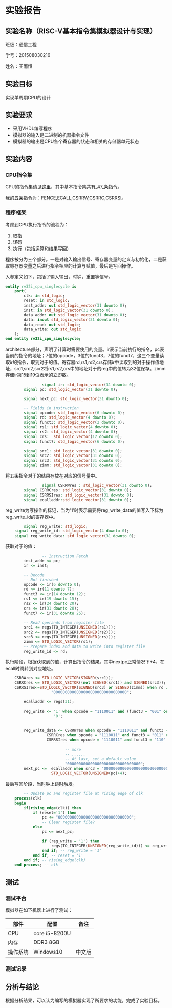 # 实验报告
## 实验名称（RISC-V基本指令集模拟器设计与实现）
班级：通信工程

学号：201508030216

姓名：王雨恒

## 实验目标
实现单周期CPU的设计

## 实验要求
* 采用VHDL编写程序
* 模拟器的输入是二进制的机器指令文件
* 模拟器的输出是CPU各个寄存器的状态和相关的存储器单元状态

## 实验内容
### CPU指令集
CPU的指令集请见[这里](https://riscv.org/specifications/)，其中基本指令集共有_47_条指令。

我的五条指令为：FENCE,ECALL,CSRRW,CSRRC,CSRRSI。

### 程序框架
考虑到CPU执行指令的流程为：
1. 取指
2. 译码
3. 执行（包括运算和结果写回）

程序被分为三个部分。一是对输入输出信号、寄存器变量的定义与初始化，二是获取寄存器变量之后进行指令相应的计算与赋值，最后是写回操作。

入参定义如下，包括了输入输出，时钟，重置等信号。
```vhdl
entity rv32i_cpu_singlecycle is
	port(
		clk: in std_logic;
		reset: in std_logic;
		inst_addr: out std_logic_vector(31 downto 0);
		inst: in std_logic_vector(31 downto 0);
		data_addr: out std_logic_vector(31 downto 0);
		data: inout std_logic_vector(31 downto 0);
		data_read: out std_logic;
		data_write: out std_logic
	);
end entity rv32i_cpu_singlecycle;
```
architecture部分，声明了计算时需要使用的变量。ir表示当前执行的指令，pc表当前的指令的地址；7位的opcode，3位的funct3，7位的funct7，这三个变量读取ir的指令，取到对于的值。寄存器rd,rs1,rs2,crs存储ir中读取到的对于操作值地址，src1,src2,scr2将rs1,rs2,crs中的地址对于的reg中的值转为32位保存。zimm存储ir第15到19位表示的立即数。
```vhdl
                signal ir: std_logic_vector(31 downto 0);
		signal pc: std_logic_vector(31 downto 0);

		signal next_pc: std_logic_vector(31 downto 0);

		-- Fields in instruction
		signal opcode: std_logic_vector(6 downto 0);
		signal rd: std_logic_vector(4 downto 0);
		signal funct3: std_logic_vector(2 downto 0);
		signal rs1: std_logic_vector(4 downto 0);
		signal rs2: std_logic_vector(4 downto 0);
		signal crs:  std_logic_vector(12 downto 0);
		signal funct7: std_logic_vector(6 downto 0);
		
		signal src1: std_logic_vector(31 downto 0);
		signal src2: std_logic_vector(31 downto 0);
		signal src3: std_logic_vector(31 downto 0);
		signal zimm: std_logic_vector(31 downto 0);
```
将五条指令对于的结果存放在对应的信号量中。
```vhdl
                signal CSRRWres : std_logic_vector(31 downto 0);
		signal CSRRCres: std_logic_vector(31 downto 0);
		signal CSRRSIres: std_logic_vector(31 downto 0);
		signal ecalladdr:std_logic_vector(31 downto 0);
```
reg_write为写操作的标记，当为'1'时表示需要将reg_write_data的值写入下标为reg_write_id的寄存器中。
```vhdl
        signal reg_write: std_logic;
	signal reg_write_id: std_logic_vector(4 downto 0);
	signal reg_write_data: std_logic_vector(31 downto 0);
```
获取对于的值：
```vhdl
                -- Instruction Fetch
		inst_addr <= pc;
		ir <= inst;

		-- Decode
		-- Not finished
		opcode <= ir(6 downto 0);
		rd <= ir(11 downto 7);
		funct3 <= ir(14 downto 12);
		rs1 <= ir(19 downto 15);
		rs2 <= ir(24 downto 20);
		crs <= ir(31 downto 20);
		funct7 <= ir(31 downto 25);
		
		-- Read operands from register file
		src1 <= regs(TO_INTEGER(UNSIGNED(rs1)));
		src2 <= regs(TO_INTEGER(UNSIGNED(rs2)));
		src3 <= regs(TO_INTEGER(UNSIGNED(crs)));
		zimm <= STD_LOGIC_VECTOR(rs1);
		-- Prepare index and data to write into register file
		reg_write_id <= rd;
```
执行阶段，根据获取到的值，计算出指令的结果。其中nextpc正常情况下+4，在ecall时跳转到对应地址。
```vhdl
    CSRRWres <= STD_LOGIC_VECTOR(SIGNED(src1));
    CSRRCres <= STD_LOGIC_VECTOR((not SIGNED(src1)) and SIGNED(src3));
    CSRRSIres<=STD_LOGIC_VECTOR(SIGNED(src3) or SIGNED(zimm)) when rd /= "0000" else
					"00000000000000000000000000000000";
		
		ecalladdr <= regs(31);
		
		reg_write <= '1' when opcode = "1110011" and (funct3 = "001" or funct3 ="011" or (funct3 = "110" and rd /= "0000")) else
					 '0';
		
					 
		reg_write_data <= CSRRWres when opcode = "1110011" and funct3 = "001" else
				  CSRRCres when opcode = "1110011" and funct3 = "011" else
				  CSRRSIres when opcode = "1110011" and funct3 = "110" else 
						  
						  -- more 
						  -- ......
						  -- At last, set a default value
						  "00000000000000000000000000000000";
		next_pc <= 	ecalladdr when src3 = "00000000000000000000000000000000" and opcode = "1110011" and funct3 = "000" else
					STD_LOGIC_VECTOR(UNSIGNED(pc)+4);
```
最后写回阶段，当时钟上跳时触发。
```vhdl
        -- Update pc and register file at rising edge of clk
	process(clk)
	begin
		if(rising_edge(clk)) then
			if (reset='1') then
				pc <= "00000000000000000000000000000000";
				-- Clear register file?
			else
				pc <= next_pc;

				if (reg_write = '1') then
					regs(TO_INTEGER(UNSIGNED(reg_write_id))) <= reg_write_data;
				end if; -- reg_write = '1'
			end if; -- reset = '1'
		end if; -- rising_edge(clk)
	end process; -- clk
```

## 测试
### 测试平台
模拟器在如下机器上进行了测试：

| 部件 | 配置 | 备注 |
| ------ | ------ | ------ |
| CPU | core i5-8200U |  |
| 内存 | DDR3 8GB |  |
| 操作系统 |  Windows10 | 中文版 |
### 测试记录

## 分析与结论
根据分析结果，可以认为编写的模拟器实现了所要求的功能，完成了实验目标。
